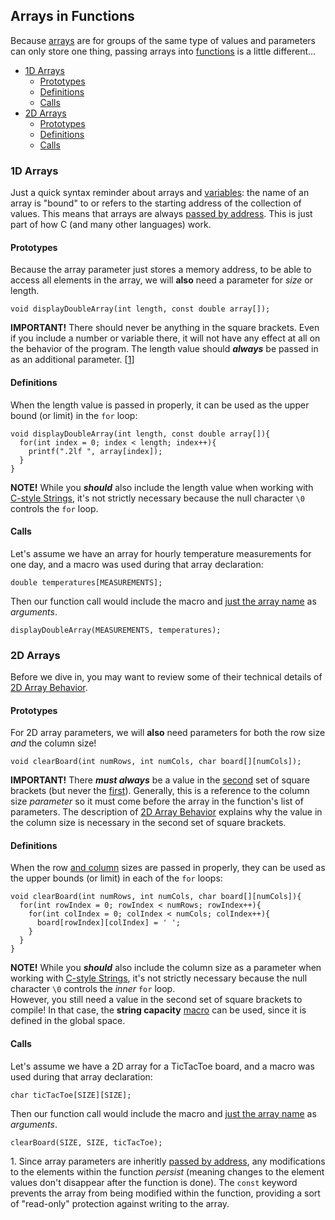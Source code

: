<h2>Arrays in Functions</h2>
<p>Because <a href="https://erinkeith.github.io/135/topics/arrays#behavior">arrays</a> are for groups of the same type of values and parameters can only store one thing, passing arrays into <a href="https://erinkeith.github.io/135/topics/functions#definition">functions</a> is a little different...</p>
<ul>
    <li><a href="#1D">1D Arrays</a>
    <ul><li><a href="#1prototype">Prototypes</a></li>
        <li><a href="#1definition">Definitions</a></li>
        <li><a href="#1call">Calls</a></li>
    </ul></li>
    <li><a href="#2D">2D Arrays</a>
    <ul><li><a href="#2prototype">Prototypes</a></li>
        <li><a href="#2definition">Definitions</a></li>
        <li><a href="#2call">Calls</a></li>
    </ul></li>
</ul>
<h3><a name="1D">1D Arrays</a></h3>
<p>
  Just a quick syntax reminder about arrays and <a href="https://erinkeith.github.io/135/topics/variables#behavior">variables</a>: the name of an array is "bound" to or refers to the starting address of the collection of values. This means that arrays are always <a href="https://erinkeith.github.io/135/topics/pass_by_address">passed by address</a>. This is just part of how C (and many other languages) work.
</p>
<h4><a name="1prototype">Prototypes</a></h4>
<p>
  Because the array parameter just stores a memory address, to be able to access all elements in the array, we will <strong>also</strong> need a parameter for <em>size</em> or length. </pre>
<pre><code>void displayDoubleArray(int length, const double array[]);</code></pre>
</p>
<p>
  <strong>IMPORTANT!</strong> There should never be anything in the square brackets. Even if you include a number or variable there, it will not have any effect at all on the behavior of the program. The length value should <strong><em>always</em></strong> be passed in as an additional parameter. [<a href="#const">1</a>]
</p>
<h4><a name="1definition">Definitions</a></h4>
<p>
  When the length value is passed in properly, it can be used as the upper bound (or limit) in the <code>for</code> loop:
<pre><code>void displayDoubleArray(int length, const double array[]){
  for(int index = 0; index < length; index++){
    printf(".2lf ", array[index]);
  }
}</code></pre>
</p>
<p>
  <strong>NOTE!</strong> While you <strong><em>should</em></strong> also include the length value when working with <a href="https://erinkeith.github.io/135/topics/strings">C-style Strings</a>, it's not strictly necessary because the null character <code>\0</code> controls the <code>for</code> loop.
</p>
<h4><a name="1call">Calls</a></h4>
<p>
  Let's assume we have an array for hourly temperature measurements for one day, and a macro was used during that array declaration:
<pre><code>double temperatures[MEASUREMENTS];</code></pre>
</p>
<p>
  Then our function call would include the macro and <u>just the array name</u> as <em>arguments</em>.
<pre><code>displayDoubleArray(MEASUREMENTS, temperatures);</code></pre>
</p>

<h3><a name="2D">2D Arrays</a></h3>
<p>
  Before we dive in, you may want to review some of their technical details of <a href="https://erinkeith.github.io/135/topics/2d_arrays#behavior">2D Array Behavior</a>.
</p>
<h4><a name="2prototype">Prototypes</a></h4>
<p>
  For 2D array parameters, we will <strong>also</strong> need parameters for both the row size <em>and</em> the column size!
<pre><code>void clearBoard(int numRows, int numCols, char board[][numCols]);</code></pre>
  <strong>IMPORTANT!</strong> There <strong><em>must always</em></strong> be a value in the <u>second</u> set of square brackets (but never the <u>first</u>). Generally, this is a reference to the column size <em>parameter</em> so it must come before the array in the function's list of parameters. The description of <a href="https://erinkeith.github.io/135/topics/2d_arrays#behavior">2D Array Behavior</a> explains why the value in the column size is necessary in the second set of square brackets.
</p>
<h4><a name="2definition">Definitions</a></h4>
<p>
  When the row <u>and column</u> sizes are passed in properly, they can be used as the upper bounds (or limit) in each of the <code>for</code> loops:
<pre><code>void clearBoard(int numRows, int numCols, char board[][numCols]){
  for(int rowIndex = 0; rowIndex < numRows; rowIndex++){
    for(int colIndex = 0; colIndex < numCols; colIndex++){
      board[rowIndex][colIndex] = ' ';
    }
  }
}</code></pre>
  <strong>NOTE!</strong> While you <strong><em>should</em></strong> also include the column size as a parameter when working with <a href="https://erinkeith.github.io/135/topics/strings">C-style Strings</a>, it's not strictly necessary because the null character <code>\0</code> controls the <em>inner</em> <code>for</code> loop. <br>
  However, you still need a value in the second set of square brackets to compile! In that case, the <strong>string capacity</strong> <a href="https://erinkeith.github.io/135/topics/arrays#macros">macro</a> can be used, since it is defined in the global space.
</p>
<h4><a name="2call">Calls</a></h4>
<p>
  Let's assume we have a 2D array for a TicTacToe board, and a macro was used during that array declaration:
<pre><code>char ticTacToe[SIZE][SIZE];</code></pre>
</p>
<p>
  Then our function call would include the macro and <u>just the array name</u> as <em>arguments</em>.
<pre><code>clearBoard(SIZE, SIZE, ticTacToe);</code></pre>
</p>

<a name="const">1</a>. Since array parameters are inheritly <a href="https://erinkeith.github.io/135/topics/pass_by_address">passed by address</a>, any modifications to the elements within the function <em>persist</em> (meaning changes to the element values don't disappear after the function is done). The <code>const</code> keyword prevents the array from being modified within the function, providing a sort of "read-only" protection against writing to the array.<br>
